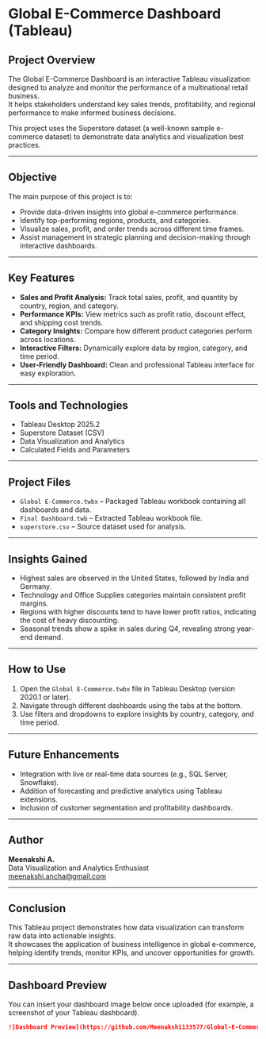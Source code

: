 # Global E-Commerce Dashboard (Tableau)

## Project Overview
The Global E-Commerce Dashboard is an interactive Tableau visualization designed to analyze and monitor the performance of a multinational retail business.  
It helps stakeholders understand key sales trends, profitability, and regional performance to make informed business decisions.

This project uses the Superstore dataset (a well-known sample e-commerce dataset) to demonstrate data analytics and visualization best practices.

---

## Objective
The main purpose of this project is to:
- Provide data-driven insights into global e-commerce performance.
- Identify top-performing regions, products, and categories.
- Visualize sales, profit, and order trends across different time frames.
- Assist management in strategic planning and decision-making through interactive dashboards.

---

## Key Features
- **Sales and Profit Analysis:** Track total sales, profit, and quantity by country, region, and category.  
- **Performance KPIs:** View metrics such as profit ratio, discount effect, and shipping cost trends.  
- **Category Insights:** Compare how different product categories perform across locations.  
- **Interactive Filters:** Dynamically explore data by region, category, and time period.  
- **User-Friendly Dashboard:** Clean and professional Tableau interface for easy exploration.

---

## Tools and Technologies
- Tableau Desktop 2025.2  
- Superstore Dataset (CSV)  
- Data Visualization and Analytics  
- Calculated Fields and Parameters  

---

## Project Files
- `Global E-Commerce.twbx` – Packaged Tableau workbook containing all dashboards and data.  
- `Final Dashboard.twb` – Extracted Tableau workbook file.  
- `superstore.csv` – Source dataset used for analysis.

---

## Insights Gained
- Highest sales are observed in the United States, followed by India and Germany.  
- Technology and Office Supplies categories maintain consistent profit margins.  
- Regions with higher discounts tend to have lower profit ratios, indicating the cost of heavy discounting.  
- Seasonal trends show a spike in sales during Q4, revealing strong year-end demand.

---

## How to Use
1. Open the `Global E-Commerce.twbx` file in Tableau Desktop (version 2020.1 or later).  
2. Navigate through different dashboards using the tabs at the bottom.  
3. Use filters and dropdowns to explore insights by country, category, and time period.

---

## Future Enhancements
- Integration with live or real-time data sources (e.g., SQL Server, Snowflake).  
- Addition of forecasting and predictive analytics using Tableau extensions.  
- Inclusion of customer segmentation and profitability dashboards.

---

## Author
**Meenakshi A.**  
Data Visualization and Analytics Enthusiast  
meenakshi.ancha@gmail.com

---

## Conclusion
This Tableau project demonstrates how data visualization can transform raw data into actionable insights.  
It showcases the application of business intelligence in global e-commerce, helping identify trends, monitor KPIs, and uncover opportunities for growth.

---

## Dashboard Preview
You can insert your dashboard image below once uploaded (for example, a screenshot of your Tableau dashboard).

```markdown
![Dashboard Preview](https://github.com/Meenakshi133577/Global-E-Commerce-Insights-dashboard/blob/main/picture.png?raw=true)





